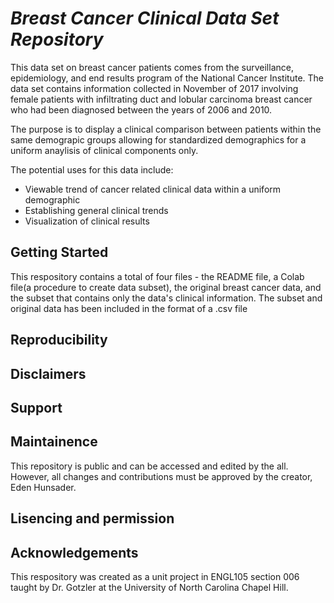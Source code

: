# *Breast Cancer Clinical Data Set Repository*
This data set on breast cancer patients comes from the surveillance, epidemiology, and end results program of the National Cancer Institute. The data set contains information collected in November of 2017 involving female patients with infiltrating duct and lobular carcinoma breast cancer who had been diagnosed between the years of 2006 and 2010. 

The purpose is to display a clinical comparison between patients within the same demograpic groups allowing for standardized demographics for a uniform anaylisis of clinical components only.  

The potential uses for this data include:

- Viewable trend of cancer related clinical data within a uniform demographic
- Establishing general clinical trends
- Visualization of clinical results 

## Getting Started

This respository contains a total of four files - the README file, a Colab file(a procedure to create data subset), the original breast cancer data, and the subset that contains only the data's clinical information. 
The subset and original data has been included in the format of a .csv file

## Reproducibility

## Disclaimers

## Support

## Maintainence 

This repository is public and can be accessed and edited by the all. However, all changes and contributions must be approved by the creator, Eden Hunsader.

## Lisencing and permission 

## Acknowledgements 

This respository was created as a unit project in ENGL105 section 006 taught by Dr. Gotzler at the University of North Carolina Chapel Hill. 
